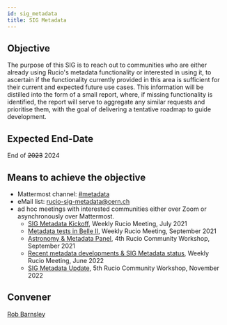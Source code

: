 ```yaml
---
id: sig_metadata
title: SIG Metadata
---
```


## Objective

The purpose of this SIG is to reach out to communities who are either already using
Rucio's metadata functionality or interested in using it, to ascertain if the
functionality currently provided in this area is sufficient for their current and
expected future use cases. This information will be distilled into the form of a
small report, where, if missing functionality is identified, the report will serve
to aggregate any similar requests and prioritise them, with the goal of delivering
a tentative roadmap to guide development.

## Expected End-Date

End of ~~2023~~ 2024

## Means to achieve the objective

- Mattermost channel: [#metadata](https://mattermost.web.cern.ch/rucio/channels/metadata)
- eMail list: rucio-sig-metadata@cern.ch
- ad hoc meetings with interested communities either over Zoom or asynchronously
  over Mattermost.
  - [SIG Metadata Kickoff](https://indico.cern.ch/event/1051395/), Weekly Rucio Meeting, July 2021
  - [Metadata tests in Belle II](https://indico.cern.ch/event/1068644/), Weekly Rucio Meeting, September 2021
  - [Astronomy & Metadata Panel](https://indico.cern.ch/event/1037922/), 4th Rucio Community Workshop, September 2021
  - [Recent metadata developments & SIG Metadata status](https://indico.cern.ch/event/1160579/), Weekly Rucio Meeting, June 2022
  - [SIG Metadata Update](https://indico.cern.ch/event/1185600/contributions/5120129/), 5th Rucio Community Workshop, November 2022

## Convener

[Rob Barnsley](https://github.com/robbarnsley)
